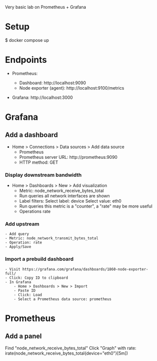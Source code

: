 Very basic lab on Prometheus + Grafana

# Setup

$ docker compose up

# Endpoints

- Prometheus:
    - Dashboard:
        http://localhost:9090
    - Node exporter (agent):
        http://localhost:9100/metrics

- Grafana:
    http://localhost:3000


# Grafana

## Add a dashboard

- Home > Connections > Data sources > Add data source
    - Prometheus
    - Prometheus server URL: http://prometheus:9090
    - HTTP method: GET


### Display downstream bandwidth

- Home > Dashboards > New > Add visualization
    - Metric: node_network_receive_bytes_total
    - Run queries
        all network interfaces are shown
    - Label filters:
        Select label: device
        Select value: eth0
    - Run queries
        this metric is a "counter", a "rate" may be more useful
    - Operations
        rate

### Add upstream

    - Add query
    - Metric: node_network_transmit_bytes_total
    - Operation: rate
    - Apply/Save


### Import a prebuild dashboard

    - Visit https://grafana.com/grafana/dashboards/1860-node-exporter-full/
    - Click: Copy ID to clipboard
    - In Grafana
        - Home > Dashboards > New > Import
        - Paste ID
        - Click: Load
        - Select a Prometheus data source: prometheus


# Prometheus

## Add a panel

Find "node_network_receive_bytes_total"
Click "Graph"
with rate: irate(node_network_receive_bytes_total{device="eth0"}[5m])
